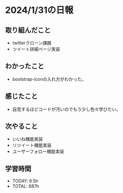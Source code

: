 # 2024/1/31の日報

## 取り組んだこと
- twitterクローン課題
- ツイート詳細ページ実装

## わかったこと
- bootstrap-iconの入れ方がわかった。


## 感じたこと
- 自覚するほどコードが汚いのでもう少し色々学びたい。


## 次やること
- いいね機能実装
- リツイート機能実装
- ユーザーフォロー機能実装


## 学習時間
- TODAY: 6.5h
- TOTAL: 687h
